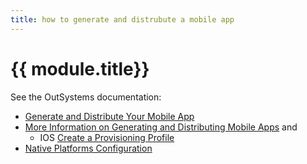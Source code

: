 ```yaml
---
title: how to generate and distrubute a mobile app
---
```

# {{ module.title}}

See the OutSystems documentation:

* <a href="https://success.outsystems.com/Documentation/11/Delivering_Mobile_Apps/Generate_and_Distribute_Your_Mobile_App" target=_blank>Generate and Distribute Your Mobile App</a>
* <a href="https://success.outsystems.com/Documentation/11/Delivering_Mobile_Apps/Generate_and_Distribute_Your_Mobile_App/More_Information_on_Generating_and_Distributing_Mobile_Apps" target=_blank>More Information on Generating and Distributing Mobile Apps</a> and
    * IOS <a href="https://success.outsystems.com/Documentation/11/Delivering_Mobile_Apps/Generate_and_Distribute_Your_Mobile_App/More_Information_on_Generating_and_Distributing_Mobile_Apps#Create_a_Provisioning_Profile" target=_blank>Create a Provisioning Profile</a>
* <a href="(https://success.outsystems.com/Documentation/11/Delivering_Mobile_Apps/Generate_and_Distribute_Your_Mobile_App/Native_Platforms_Configuration" target=_blank>Native Platforms Configuration</a>
